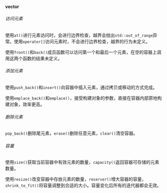 #### vector

###### 访问元素

使用`at()`进行元素访问时，会进行边界检查，越界会抛出`std::out_of_range`异常。使用`operator[]`访问元素时，不会进行边界检查，越界的行为未定义。

使用`front()`和`back()`成员函数可以访问第一个和最后一个元素，在空的容器上调用这两个函数的结果未定义。

###### 添加元素

使用`push_back()`和`insert()`向容器中插入元素，通过拷贝或移动的方式完成。

使用`emplace_back()`和`emplace()`，接受构建对象的参数，直接在容器内部原地构建对象，效率更高。

###### 删除元素

`pop_back()`删除尾元素，`erase()`删除任意元素，`clear()`清空容器。

###### 容量

使用`size()`获取当前容器中有效元素的数量，`capacity()`返回容器可存储的元素数量。

使用`resize()`改变容器中存放元素的数量，`reserver()`增大容器的容量，`shrink_to_fit()`将容量调整到合适的大小。容量变化后所有的迭代器都会无效。
